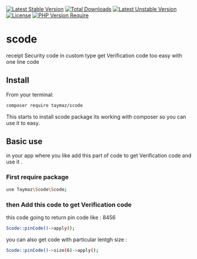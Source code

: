[![Latest Stable Version](http://poser.pugx.org/taymaz/scode/v)](https://packagist.org/packages/taymaz/scode)
[![Total Downloads](http://poser.pugx.org/taymaz/scode/downloads)](https://packagist.org/packages/taymaz/scode)
[![Latest Unstable Version](http://poser.pugx.org/arcaptcha/arcaptcha-php/v/unstable)](https://packagist.org/packages/taymaz/scode) [![License](http://poser.pugx.org/taymaz/scode/license)](https://packagist.org/packages/taymaz/scode)
[![PHP Version Require](http://poser.pugx.org/taymaz/scode/require/php)](https://packagist.org/packages/taymaz/scode)

# scode
 receipt Security code in custom type
get Verification code too easy with one line code

## Install
From your terminal:

```sh
composer require taymaz/scode
```

This starts to install scode package its working with composer so you can use it to easy.

## Basic use

in your app where you like add this part of code to get Verification code and use it .

### First require package
```sh
use Taymaz\Scode\Scode;
```

### then Add this code to get Verification code
this code going to return pin code like : 8456
```sh
Scode::pinCode()->apply();
```

you can also get code with particular lentgh size :
```sh
Scode::pinCode()->size(6)->apply();
```
